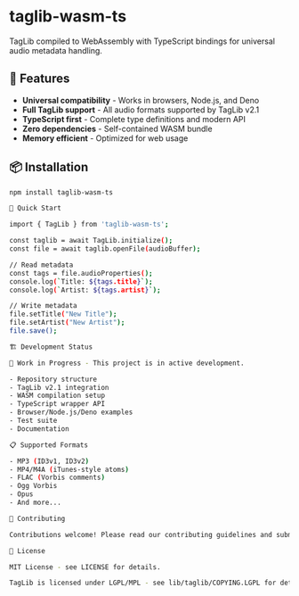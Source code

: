 # taglib-wasm-ts

TagLib compiled to WebAssembly with TypeScript bindings for universal audio
metadata handling.

## 🎯 Features

- **Universal compatibility** - Works in browsers, Node.js, and Deno
- **Full TagLib support** - All audio formats supported by TagLib v2.1
- **TypeScript first** - Complete type definitions and modern API
- **Zero dependencies** - Self-contained WASM bundle
- **Memory efficient** - Optimized for web usage

## 📦 Installation

```bash
npm install taglib-wasm-ts

🚀 Quick Start

import { TagLib } from 'taglib-wasm-ts';

const taglib = await TagLib.initialize();
const file = await taglib.openFile(audioBuffer);

// Read metadata
const tags = file.audioProperties();
console.log(`Title: ${tags.title}`);
console.log(`Artist: ${tags.artist}`);

// Write metadata
file.setTitle("New Title");
file.setArtist("New Artist");
file.save();

🏗️ Development Status

🚧 Work in Progress - This project is in active development.

- Repository structure
- TagLib v2.1 integration
- WASM compilation setup
- TypeScript wrapper API
- Browser/Node.js/Deno examples
- Test suite
- Documentation

📋 Supported Formats

- MP3 (ID3v1, ID3v2)
- MP4/M4A (iTunes-style atoms)
- FLAC (Vorbis comments)
- Ogg Vorbis
- Opus
- And more...

🤝 Contributing

Contributions welcome! Please read our contributing guidelines and submit pull requests.

📄 License

MIT License - see LICENSE for details.

TagLib is licensed under LGPL/MPL - see lib/taglib/COPYING.LGPL for details.
